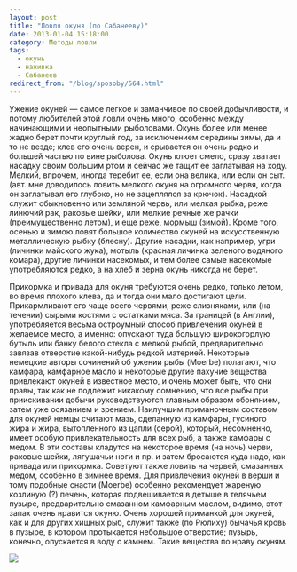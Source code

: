 ```yaml
---
layout: post
title: "Ловля окуня (по Сабанееву)"
date: 2013-01-04 15:18:00
category: Методы ловли
tags:
  - окунь
  - наживка
  - Сабанеев
redirect_from: "/blog/sposoby/564.html"
---
```

Ужение окуней — самое легкое и заманчивое по своей добычливости, и
потому любителей этой ловли очень много, особенно между начинающими и
неопытными рыболовами. Окунь более или менее жадно берет почти круглый
год, за исключением середины зимы, да и то не везде; клев его очень
верен, и срывается он очень редко и большей частью по вине рыболова.
Окунь клюет смело, сразу хватает насадку своим большим ртом и сейчас же
тащит ее заглатывая на ходу. Мелкий, впрочем, иногда теребит ее, если
она велика, или если он сыт. (авт. мне доводилось ловить мелкого окуня
на огромного червя, когда он заглатывал его глубоко, но не зацеплялся за
крючок). Насадкой служит обыкновенно или земляной червь, или мелкая
рыбка, реже линючий рак, раковые шейки, или мелкие речные же рачки
(преимущественно летом), и еще реже, мормыш (зимой). Кроме того, осенью
и зимою ловят большое количество окуней на искусственную металлическую
рыбку (блесну). Другие насадки, как например, угри (личинки майского
жука), мотыль (красная личинка зеленого водяного комара), другие личинки
насекомых, и тем более самые насекомые употребляются редко, а на хлеб и
зерна окунь никогда не берет.

Прикормка и привада для окуня требуются очень редко, только летом, во
время плохого клева, да и тогда они мало достигают цели. Прикармливают
его чаще всего червями, реже слизняками, или (на течении) сырыми костями
с остатками мяса. За границей (в Англии), употребляется весьма
остроумный способ привлечения окуней в желаемое место, а именно:
опускают туда большую широкогорлую бутыль или банку белого стекла с
мелкой рыбой, предварительно завязав отверстие какой-нибудь редкой
материей. Некоторые немецкие авторы сочинений об ужении рыбы (Moerbe)
полагают, что камфара, камфарное масло и некоторые другие пахучие
вещества привлекают окуней в известное место, и очень может быть, что
они правы, так как не подлежит никакому сомнению, что все рыбы при
приискивании добычи руководствуются главным образом обонянием, затем уже
осязанием и зрением. Наилучшим приманочным составом для окуней немцы
считают мазь, сделанную из камфары, гусиного жира и жира, вытопленного
из цапли (серой), который, несомненно, имеет особую привлекательность
для всех рыб, а также камфары с медом. В эти составы кладутся на
некоторое время (на ночь) черви, раковые шейки, лягушачьи ноги и пр. и
затем бросаются куда надо, как привада или прикормка. Советуют также
ловить на червей, смазанных медом, особенно в зимнее время. Для
привлечения окуней в верши и тому подобные снасти (Moerbe) особенно
рекомендует жареную козлиную (?) печень, которая подвешивается в детыше
в телячьем пузыре, предварительно смазанном камфарным маслом, видимо,
этот запах очень нравится окуню. Очень хорошей приманкой для окуней, как
и для других хищных рыб, служит также (по Рюлиху) бычачья кровь в
пузыре, в котором протыкается небольшое отверстие; пузырь, конечно,
опускается в воду с камнем. Такие вещества по нраву окуням.

![](http://fishingguru.ru/uploads/images/00/00/01/2013/01/04/969bdf.jpg)
